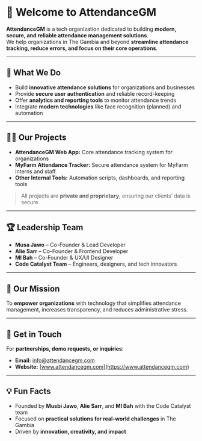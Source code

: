 # 👋 Welcome to AttendanceGM

**AttendanceGM** is a tech organization dedicated to building **modern, secure, and reliable attendance management solutions**.  
We help organizations in The Gambia and beyond **streamline attendance tracking, reduce errors, and focus on their core operations**.

---

## 🌟 What We Do

- Build **innovative attendance solutions** for organizations and businesses  
- Provide **secure user authentication** and reliable record-keeping  
- Offer **analytics and reporting tools** to monitor attendance trends  
- Integrate **modern technologies** like face recognition (planned) and automation  

---

## 👩‍💻 Our Projects

- **AttendanceGM Web App:** Core attendance tracking system for organizations  
- **MyFarm Attendance Tracker:** Secure attendance system for MyFarm interns and staff  
- **Other Internal Tools:** Automation scripts, dashboards, and reporting tools  

> All projects are **private and proprietary**, ensuring our clients’ data is secure.

---

## 🏆 Leadership Team

- **Musa Jawo** – Co-Founder & Lead Developer  
- **Alie Sarr** – Co-Founder & Frontend Developer  
- **MI Bah** – Co-Founder & UX/UI Designer  
- **Code Catalyst Team** – Engineers, designers, and tech innovators  

---

## 🏅 Our Mission

To **empower organizations** with technology that simplifies attendance management, increases transparency, and reduces administrative stress.

---

## 📧 Get in Touch

For **partnerships, demo requests, or inquiries**:  

- **Email:** [info@attendancegm.com](mailto:info@attendancegm.com)  
- **Website:** [www.attendancegm.com](https://www.attendancegm.com)  

---

## 💡 Fun Facts

- Founded by **Musbi Jawo**, **Alie Sarr**, and **MI Bah** with the Code Catalyst team  
- Focused on **practical solutions for real-world challenges** in The Gambia  
- Driven by **innovation, creativity, and impact**
